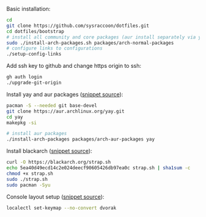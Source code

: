 Basic installation:

```bash
cd
git clone https://github.com/sysraccoon/dotfiles.git
cd dotfiles/bootstrap
# install all community and core packages (aur install separately via yay)
sudo ./install-arch-packages.sh packages/arch-normal-packages
# configure links to configurations
./setup-config-links
```

Add ssh key to github and change https origin to ssh:

```bash
gh auth login
./upgrade-git-origin
```

Install yay and aur packages ([snippet source](https://github.com/Jguer/yay#source)):

```bash
pacman -S --needed git base-devel
git clone https://aur.archlinux.org/yay.git
cd yay
makepkg -si

# install aur packages
./install-arch-packages packages/arch-aur-packages yay
```

Install blackarch ([snippet source](https://blackarch.org/downloads.html)):

```bash
curl -O https://blackarch.org/strap.sh
echo 5ea40d49ecd14c2e024deecf90605426db97ea0c strap.sh | sha1sum -c
chmod +x strap.sh
sudo ./strap.sh
sudo pacman -Syu
```

Console layout setup ([snippet source](https://wiki.archlinux.org/title/Linux_console/Keyboard_configuration)):

```bash
localectl set-keymap --no-convert dvorak
```
